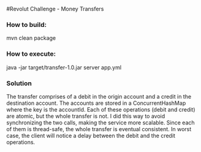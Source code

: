 #Revolut Challenge - Money Transfers

### How to build:
mvn clean package

### How to execute:
java -jar target/transfer-1.0.jar server app.yml

### Solution
The transfer comprises of a debit in the origin account and a credit in the destination account.
The accounts are stored in a ConcurrentHashMap where the key is the accountId.
Each of these operations (debit and credit) are atomic, but the whole transfer is not. I did this way to avoid
synchronizing the two calls, making the service more scalable. Since each of them is thread-safe, the whole transfer is eventual consistent.
In worst case, the client will notice a delay between the debit and the credit operations.